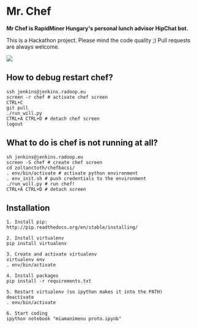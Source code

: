 # Mr. Chef

**Mr Chef is RapidMiner Hungary's personal lunch advisor HipChat bot.**

This is a Hackathon project. Please mind the code quality ;)
Pull requests are always welcome.

![](https://upload.wikimedia.org/wikipedia/en/1/1e/SouthParkChef.png)

## How to debug restart chef?

````
ssh jenkins@jenkins.radoop.eu
screen -r chef # activate chef screen
CTRL+C
git pull
./run_will.py
CTRL+A CTRL+D # detach chef screen
logout
````

## What to do is chef is not running at all?
````
sh jenkins@jenkins.radoop.eu
screen -S chef # create chef screen
cd zoltanctoth/chefbacsi/
. env/bin/activate # activate python environment
. env_init.sh # push credentials to the environment
./run_will.py # run chef!
CTRL+A CTRL+D # detach screen
````

## Installation
````
1. Install pip:
http://pip.readthedocs.org/en/stable/installing/

2. Install virtualenv
pip install virtualenv

3. Create and activate virtualenv
virtualenv env
. env/bin/activate

4. Install packages
pip install -r requirements.txt

5. Restart virtualenv (so ipython makes it into the PATH)
deactivate
. env/bin/activate

6. Start coding
ipython notebook "miamanimenu proto.ipynb"
````
